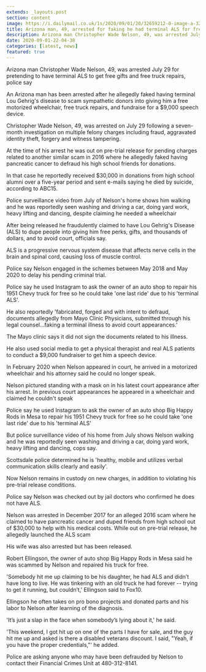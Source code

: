 ```yaml
---
extends: _layouts.post
section: content
image: https://i.dailymail.co.uk/1s/2020/09/01/20/32659212-0-image-a-32_1598989018234.jpg 
title: Arizona man, 49, arrested for faking he had terminal ALS for free wheelchair and perks 
description: Arizona man Christopher Wade Nelson, 49, was arrested July 29 for pretending to have terminal ALS to get free gifts and free truck repairs, policy say. 
date: 2020-09-01-22-04-38 
categories: [latest, news] 
featured: true 
--- 
```

Arizona man Christopher Wade Nelson, 49, was arrested July 29 for pretending to have terminal ALS to get free gifts and free truck repairs, police say

An Arizona man has been arrested after he allegedly faked having terminal Lou Gehrig's disease to scam sympathetic donors into giving him a free motorized wheelchair, free truck repairs, and fundraise for a $9,000 speech device. 

Christopher Wade Nelson, 49, was arrested on July 29 following a seven-month investigation on multiple felony charges including fraud, aggravated identity theft, forgery and witness tampering.

At the time of his arrest he was out on pre-trial release for pending charges related to another similar scam in 2016 where he allegedly faked having pancreatic cancer to defraud his high school friends for donations.

In that case he reportedly received $30,000 in donations from high school alumni over a five-year period and sent e-mails saying he died by suicide, according to ABC15. 

Police surveillance video from July of Nelson's home shows him walking and he was reportedly seen washing and driving a car, doing yard work, heavy lifting and dancing, despite claiming he needed a wheelchair

After being released he fraudulently claimed to have Lou Gehrig's Disease (ALS) to dupe people into giving him free perks, gifts, and thousands of dollars, and to avoid court, officials say.

ALS is a progressive nervous system disease that affects nerve cells in the brain and spinal cord, causing loss of muscle control. 

Police say Nelson engaged in the schemes between May 2018 and May 2020 to delay his pending criminal trial.

Police say he used Instagram to ask the owner of an auto shop to repair his 1951 Chevy truck for free so he could take 'one last ride' due to his 'terminal ALS'.

He also reportedly 'fabricated, forged and with intent to defraud, documents allegedly from Mayo Clinic Physicians, submitted through his legal counsel...faking a terminal illness to avoid court appearances.'

The Mayo clinic says it did not sign the documents related to his illness. 

He also used social media to get a physical therapist and real ALS patients to conduct a $9,000 fundraiser to get him a speech device.

In February 2020 when Nelson appeared in court, he arrived in a motorized wheelchair and his attorney said he could no longer speak.

Nelson pictured standing with a mask on in his latest court appearance after his arrest. In previous court appearances he appeared in a wheelchair and claimed he couldn't speak

Police say he used Instagram to ask the owner of an auto shop Big Happy Rods in Mesa to repair his 1951 Chevy truck for free so he could take 'one last ride' due to his 'terminal ALS'

But police surveillance video of his home from July shows Nelson walking and he was reportedly seen washing and driving a car, doing yard work, heavy lifting and dancing, cops say.

Scottsdale police determined he is 'healthy, mobile and utilizes verbal communication skills clearly and easily'.

Now Nelson remains in custody on new charges, in addition to violating his pre-trial release conditions.

Police say Nelson was checked out by jail doctors who confirmed he does not have ALS. 

Nelson was arrested in December 2017 for an alleged 2016 scam where he claimed to have pancreatic cancer and duped friends from high school out of $30,000 to help with his medical costs. While out on pre-trial release, he allegedly launched the ALS scam

His wife was also arrested but has been released.

Robert Ellingson, the owner of auto shop Big Happy Rods in Mesa said he was scammed by Nelson and repaired his truck for free.

'Somebody hit me up claiming to be his daughter, he had ALS and didn’t have long to live. He was tinkering with an old truck he had forever -- trying to get it running, but couldn’t,' Ellingson said to Fox10.

Ellingson he often takes on pro bono projects and donated parts and his labor to Nelson after learning of the diagnosis.

'It’s just a slap in the face when somebody’s lying about it,' he said.

'This weekend, I got hit up on one of the parts I have for sale, and the guy hit me up and asked is there a disabled veterans discount. I said, "Yeah, if you have the proper credentials,"' he added.

Police are asking anyone who may have been defrauded by Nelson to contact their Financial Crimes Unit at 480-312-8141.

